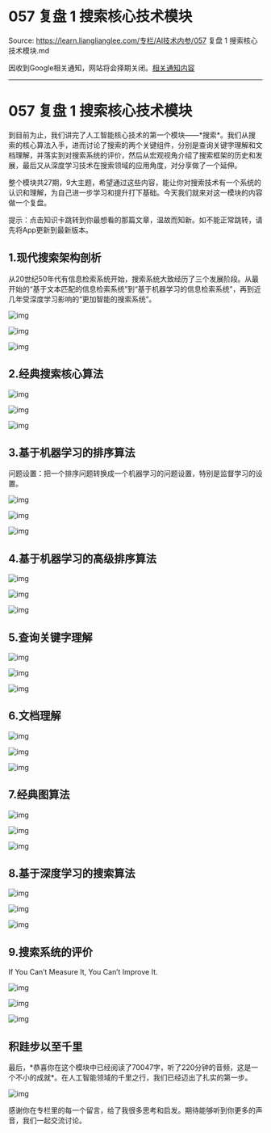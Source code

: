 # 057 复盘 1 搜索核心技术模块 

Source: https://learn.lianglianglee.com/专栏/AI技术内参/057 复盘 1 搜索核心技术模块.md

因收到Google相关通知，网站将会择期关闭。[相关通知内容](https://lumendatabase.org/notices/44265620)

---

# 057 复盘 1 搜索核心技术模块

到目前为止，我们讲完了人工智能核心技术的第一个模块——\*搜索\*。我们从搜索的核心算法入手，进而讨论了搜索的两个关键组件，分别是查询关键字理解和文档理解，并落实到对搜索系统的评价，然后从宏观视角介绍了搜索框架的历史和发展，最后又从深度学习技术在搜索领域的应用角度，对分享做了一个延伸。

整个模块共27期，9大主题，希望通过这些内容，能让你对搜索技术有一个系统的认识和理解，为自己进一步学习和提升打下基础。今天我们就来对这一模块的内容做一个复盘。

提示：点击知识卡跳转到你最想看的那篇文章，温故而知新。如不能正常跳转，请先将App更新到最新版本。

## 1.现代搜索架构剖析

从20世纪50年代有信息检索系统开始，搜索系统大致经历了三个发展阶段。从最开始的“基于文本匹配的信息检索系统”到“基于机器学习的信息检索系统”，再到近几年受深度学习影响的“更加智能的搜索系统”。

![img](assets/7b421403d2398604e4115bee4df25707.png)

![img](assets/458e60fc7255a359bc31a73a0f70b30d.png)

![img](assets/dbc32bbdc558aac10c40144f318a9ba4.png)

## 2.经典搜索核心算法

![img](assets/f489afcf01a5ffb8aeb801899436325e.png)

![img](assets/01a7ce8bc679bc75e414b3a5c8e04698.png)

![img](assets/218e2118d860c7b342076e5fda049cb6.png)

## 3.基于机器学习的排序算法

问题设置：把一个排序问题转换成一个机器学习的问题设置，特别是监督学习的设置。

![img](assets/e48e5413055da8fd441d7781ff9801b9.png)

![img](assets/fe1844e1de5f9f34af2e4a842ac3aa74.png)

![img](assets/9b087c4f672314639e1bcd572f8c4000.png)

## 4.基于机器学习的高级排序算法

![img](assets/70d53c45a87711e1b1b441bec1753591.png)

![img](assets/0cfd58acbe692fc437f6ce3a35092e32.png)

![img](assets/517840c53b3d0e7cd2abc487da578d6b.png)

## 5.查询关键字理解

![img](assets/fb7cbfccb622be4515e7450b182a3443.png)

![img](assets/5c14df7301b5e41186ec4a469b670c03.png)

![img](assets/1a6766670e0a62feb367f285afaebc10.png)

## 6.文档理解

![img](assets/0a290fe14835b5873e9c96f97c4bd944.png)

![img](assets/e6cee91bb08cd53231417fb31ab2a252.png)

![img](assets/bc47227d10463309cf61c49d1bf9e20f.png)

## 7.经典图算法

![img](assets/b82b17813fabd3f5f4122cd28f90fc0e.png)

![img](assets/3c7b084e04691a127d3ccbb6e44d3a75.png)

![img](assets/37c944d1604e9fc3403af4d6b1e1da63.png)

## 8.基于深度学习的搜索算法

![img](assets/7bf8ff71d180de4f595492d4814f1b79.png)

![img](assets/ff66c775018198c8dbf53522b2cfd00a.png)

![img](assets/51e5337043a69b3cdfe3a19eba2466e7.png)

## 9.搜索系统的评价

If You Can’t Measure It, You Can’t Improve It.

![img](assets/3f60f5a72923c2ac414952330be920d3.png)

![img](assets/5a3beafeeaae0b85ab37188763349e54.png)

![img](assets/827f32f8bfed0874f9cb12775e6c193a.png)

## 积跬步以至千里

最后，\*恭喜你在这个模块中已经阅读了70047字，听了220分钟的音频，这是一个不小的成就\*。在人工智能领域的千里之行，我们已经迈出了扎实的第一步。

![img](assets/fef59e0cf354d51287e3b3d5d360c0d1.png)

感谢你在专栏里的每一个留言，给了我很多思考和启发。期待能够听到你更多的声音，我们一起交流讨论。